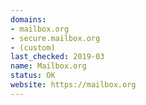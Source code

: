 ```yaml
---
domains:
- mailbox.org
- secure.mailbox.org
- (custom)
last_checked: 2019-03
name: Mailbox.org
status: OK
website: https://mailbox.org
---
```

